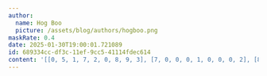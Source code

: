 ```yaml
---
author:
  name: Hog Boo
  picture: /assets/blog/authors/hogboo.png
maskRate: 0.4
date: 2025-01-30T19:00:01.721089
id: 689334cc-df3c-11ef-9cc5-41114fdec614
content: '[[0, 5, 1, 7, 2, 0, 8, 9, 3], [7, 0, 0, 0, 1, 0, 0, 0, 2], [8, 0, 0, 0, 4, 0, 0, 5, 0], [1, 2, 4, 0, 0, 8, 3, 0, 0], [0, 8, 0, 1, 6, 7, 9, 2, 4], [0, 9, 0, 4, 0, 0, 0, 1, 8], [9, 7, 0, 0, 8, 1, 0, 3, 5], [5, 1, 3, 6, 9, 4, 0, 8, 7], [2, 4, 0, 5, 0, 3, 0, 6, 9]]'
---
```

